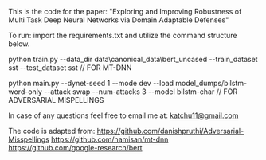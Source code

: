 This is the code for the paper: "Exploring and Improving Robustness of Multi Task Deep Neural Networks via Domain Adaptable Defenses"

To run: import the requirements.txt and utilize the command structure below.

python train.py --data_dir data\canonical_data\bert_uncased --train_dataset sst --test_dataset sst // FOR MT-DNN

python main.py --dynet-seed 1 --mode dev --load model_dumps/bilstm-word-only --attack swap --num-attacks 3 --model bilstm-char // FOR ADVERSARIAL MISPELLINGS


In case of any questions feel free to email me at: katchu11@gmail.com

The code is adapted from: 
https://github.com/danishpruthi/Adversarial-Misspellings
https://github.com/namisan/mt-dnn
https://github.com/google-research/bert
